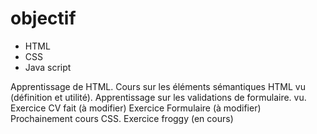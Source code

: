 # objectif

- HTML
- CSS
- Java script

Apprentissage de HTML.
Cours sur les éléments sémantiques HTML vu (définition et utilité).
Apprentissage sur les validations de formulaire. vu.
Exercice CV fait (à modifier)
Exercice Formulaire (à modifier)
Prochainement cours CSS.
Exercice froggy (en cours)
